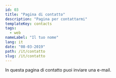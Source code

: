 ```yaml
---
id: 03
title: "Pagina di contatto"
description: "Pagina per contattarmi"
templateKey: contacts
tags:
  - web
nameLabel: "Il tuo nome"
lang: it
date: "08-03-2019"
path: /it/contatto
slug: /it/contatto
---
```


In questa pagina di contatto puoi inviare una e-mail.
